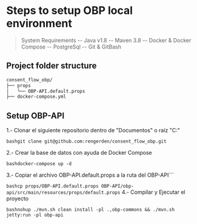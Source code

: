 # Steps to setup OBP local environment

> System Requirements
> -- Java v1.8
> -- Maven 3.8
> -- Docker & Docker Compose
> -- PostgreSql
> -- Git & GitBash


## Project folder structure

 ```bash
consent_flow_obp/ 
├── props
│   └── OBP-API.default.props
├── docker-compose.yml


 ```

## Setup OBP-API

1.- Clonar el siguiente repositorio dentro de "Documentos" o  raíz "C:\"

 ```bashgit clone git@github.com:rengerden/consent_flow_obp.git```

2.- Crear la base de datos con ayuda de Docker Compose

 ```bashdocker-compose up -d```

3.- Copiar el archivo OBP-API.default.props a la ruta del OBP-API```

 ```bashcp props/OBP-API.default.props OBP-API/obp-api/src/main/resources/props/default.props```
 4.- Compilar y Ejecutar el proyecto

 ```bashnohup ./mvn.sh clean install -pl .,obp-commons && ./mvn.sh jetty:run -pl obp-api```
